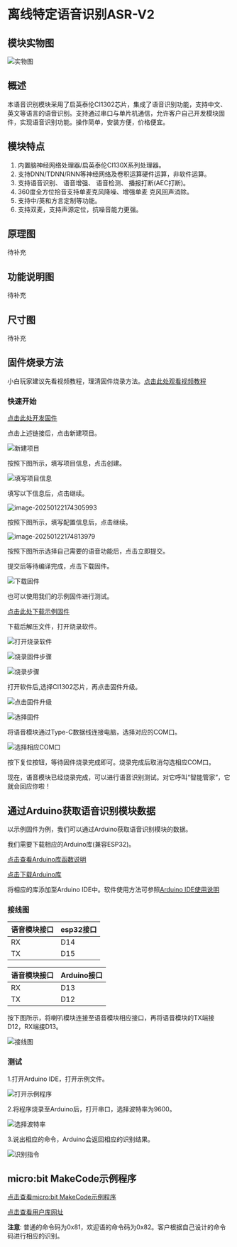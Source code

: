 # 离线特定语音识别ASR-V2

## 模块实物图

![实物图](picture/fd3bbc53febcc0be1a72f704a733148.jpg)

## 概述

本语音识别模块采用了启英泰伦CI1302芯片，集成了语音识别功能，支持中文、英文等语言的语音识别。支持通过串口与单片机通信，允许客户自己开发模块固件，实现语音识别功能。操作简单，安装方便，价格便宜。

## 模块特点

1. 内置脑神经网络处理器/启英泰伦CI130X系列处理器。
2. 支持DNN/TDNN/RNN等神经网络及卷积运算硬件运算，非软件运算。
3. 支持语音识别、 语音增强、 语音检测、 播报打断(AEC打断)。
4. 360度全方位拾音支持单麦克风降噪、增强单麦 克风回声消除。
5. 支持中/英和方言定制等功能。
6. 支持双麦，支持声源定位，抗噪音能力更强。

## 原理图

待补充

## 功能说明图

待补充

## 尺寸图

待补充

## 固件烧录方法

小白玩家建议先看视频教程，理清固件烧录方法。[点击此处观看视频教程](https://document.chipintelli.com/%E8%A7%86%E9%A2%91%E6%95%99%E7%A8%8B/%E8%A7%86%E9%A2%91%E6%95%99%E7%A8%8B/)

### 快速开始

[点击此处开发固件](https://aiplatform.chipintelli.com/firmwareslave?rwId=0)

点击上述链接后，点击新建项目。

![新建项目](picture/1.png)

按照下图所示，填写项目信息，点击创建。

![填写项目信息](picture/2.png)

填写以下信息后，点击继续。

![image-20250122174305993](picture/3.png)

按照下图所示，填写配置信息后，点击继续。

![image-20250122174813979](picture/4.png)

按照下图所示选择自己需要的语音功能后，点击立即提交。

提交后等待编译完成，点击下载固件。

![下载固件](picture/5.png)

也可以使用我们的示例固件进行测试。

<a href="zh-cn/ph2.0_sensors/smart_module/asr_speech_recognition/Asr_Speech_Recognition_v1.0.0.zip" download>点击此处下载示例固件</a>

下载后解压文件，打开烧录软件。

![打开烧录软件](picture/6.png)

![烧录固件步骤](picture/7.png)

![烧录步骤](picture/8.png)

打开软件后,选择CI1302芯片，再点击固件升级。

![点击固件升级](picture/9.jpg)

![选择固件](picture/10.png)

将语音模块通过Type-C数据线连接电脑，选择对应的COM口。

![选择相应COM口](picture/11.png)

按下复位按钮，等待固件烧录完成即可。烧录完成后取消勾选相应COM口。

现在，语音模块已经烧录完成，可以进行语音识别测试。对它呼叫“智能管家”，它就会回应你啦！

## 通过Arduino获取语音识别模块数据

以示例固件为例，我们可以通过Arduino获取语音识别模块的数据。

我们需要下载相应的Arduino库(兼容ESP32)。

[点击查看Arduino库函数说明](https://emakefun-arduino-library.github.io/em_asr_speech_recognition/html/zh-CN/classem_1_1_asr_speech_recognition.html)

<a href="zh-cn/ph2.0_sensors/smart_module/asr_speech_recognition/em_asr_speech_recognition-main.zip" download>点击下载Arduino库</a>

将相应的库添加至Arduino IDE中。软件使用方法可参照[Arduino IDE使用说明](zh-cn/software/arduino_ide/arduino_ide.zh-CN.md)

### 接线图

| 语音模块接口 | esp32接口 |
| ------------ | --------- |
| RX           | D14       |
| TX           | D15       |

| 语音模块接口 | Arduino接口 |
| ------------ | --------- |
| RX           | D13       |
| TX           | D12       |

按下图所示，将喇叭模块连接至语音模块相应接口，再将语音模块的TX端接D12，RX端接D13。

![接线图](picture/12.png)

### 测试

1.打开Arduino IDE，打开示例文件。

![打开示例程序](picture/13.png)

2.将程序烧录至Arduino后，打开串口，选择波特率为9600。

![选择波特率](picture/14.png)

3.说出相应的命令，Arduino会返回相应的识别结果。

![识别指令](picture/15.png)

## micro:bit MakeCode示例程序

<a href="https://makecode.microbit.org/S15398-86855-41727-87467" target="_blank">点击查看micro:bit MakeCode示例程序</a>

<a href="https://github.com/emakefun-makecode-extensions/emakefun_asr_speech_recognition" target="_blank">点击查看用户库网址</a>

**注意**: 普通的命令码为0x81，欢迎语的命令码为0x82。客户根据自己设计的命令码进行相应的识别。
